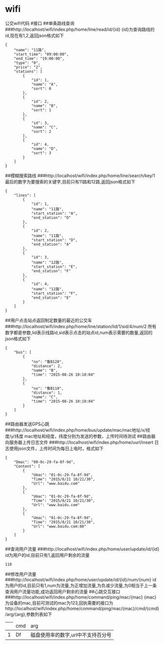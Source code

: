 # wifi
公交wifi代码
#接口
##单条路线查询
###http://localhost/wifi/index.php/home/line/read/id/{id}
{id}为查询路线的id,现在有1,2,返回json格式如下
```
{
    "name": "11路",
    "start_time": "09:00:00",
    "end_time": "19:00:00",
    "type": "0",
    "price": "2",
    "stations": [
        {
            "id": 1,
            "name": "A",
            "sort": 0
        },
        {
            "id": 2,
            "name": "B",
            "sort": 1
        },
        {
            "id": 3,
            "name": "C",
            "sort": 2
        },
        {
            "id": 4,
            "name": "D",
            "sort": 3
        }
    ]
}
```
##模糊搜索路线
###http://localhost/wifi/index.php/home/line/search/key/1
最后的数字为要搜索的关键字,目前只有11路和12路,返回json格式如下
```
{
    "lines": [
        {
            "id": 1,
            "name": "11路",
            "start_station": "A",
            "end_station": "D"
        },
        {
            "id": 2,
            "name": "11路",
            "start_station": "D",
            "end_station": "A"
        },
        {
            "id": 3,
            "name": "12路",
            "start_station": "E",
            "end_station": "F"
        },
        {
            "id": 4,
            "name": "12路",
            "start_station": "F",
            "end_station": "E"
        }
    ]
}
```
##用户点击站点返回制定数量的最近的公交车
###http://localhost/wifi/index.php/home/line/station/lid/1/sid/4/num/2
所有数字都是参数,lid表示线路id,sid表示点击的站点id,num表示需要的数量,返回的json格式如下
```
{
    "bus": [
        {
            "no": "鲁B120",
            "distance": 2,
            "name": "B",
            "time": "2015-08-26 10:10:04"
        },
        {
            "no": "鲁B110",
            "distance": 1,
            "name": "C",
            "time": "2015-08-26 10:10:04"
        }
    ]
}
```
##路由器发送GPS心跳
###http://localhost/wifi/index.php/home/bus/update/mac/mac地址/x/经度/y/纬度
mac地址和经度，纬度分别为发送的参数，上传时间待测试
##路由器向服务器上传日志文件
###http://localhost/wifi/index.php/home/uurl/insert
日志使用json文件，上传时间为每日上电时，格式如下

```
{
    "Dmac": "00-0c-29-fa-8f-9d",
    "Content": [
        {
            "Umac": "01-0c-29-fa-8f-9d",
            "Time": "2015/8/21 10/21/30",
            "Url": "www.baidu.com"
        },
        {
            "Umac": "01-0c-29-fa-8f-9d",
            "Time": "2015/8/21 10/21/30",
            "Url": "www.baidu.com"
        },
        {
            "Umac": "01-0c-29-fa-8f-9d",
            "Time": "2015/8/21 10/21/30",
            "Url": "www.baidu.com:80"
        }
    ]
}
```
##查询用户流量
###http://localhost/wifi/index.php/home/user/update/id/{id}
id为用户的id,目前只有1,返回用户剩余的流量
```
110
```
##修改用户流量
###http://localhost/wifi/index.php/home/user/update/id/{id}/num/{num}
id为用户的id,目前只有1,num为流量,为正增加流量,为负减少流量,为0相当于上一条查询用户流量功能,成功返回用户剩余的流量
##心跳交互接口
###http://localhost/wifi/index.php/home/command/ping/mac/{mac}
{mac}为设备的mac,目前可测试的mac为123,回执需要的接口为http://localhost/wifi/index.php/home/command/ping/mac/{mac}/cmd/{cmd}/arg/{arg},参数列表如下
<html>
    <table>
        <thead>
            <th>
                <td>cmd</td>
                <td>arg</td>
            </th>
        </thead>
        <tbody>
            <tr>
                <td>1</td>
                <td>Df</td>
                <td>磁盘使用率的数字,url中不支持百分号</td>
            </tr>
        </tbody>
    </table>
</html>
